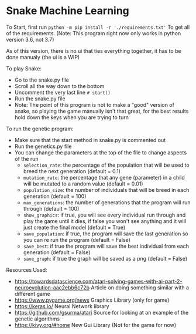 # Snake Machine Learning

To Start, first run `python -m pip install -r './requirements.txt'` To get all of the requirements. (Note: This program right now only works in python version 3.6, not 3.7)

As of this version, there is no ui that ties everything together, it has to be done manualy (the ui is a WIP)

To play Snake:
  - Go to the snake.py file
  - Scroll all the way down to the bottom
  - Uncomment the very last line `# start()`
  - Run the snake.py file
  - Note: The point of this program is not to make a "good" version of snake, so playing the game manually isn't that great, for the best results hold down the keys when you are trying to turn
  
To run the genetic program:
  - Make sure that the start method in snake.py is commented out
  - Run the genetics.py file
  - You can change the parameters at the top of the file to change aspects of the run
    - `selection_rate`: the percentage of the population that will be used to breed the next generation (default = 0.1)
    - `mutation_rate`: the percentage that any gene (parameter) in a child will be mutated to a random value (default = 0.01)
    - `population_size`: the number of individuals that will be breed in each generation (default = 100)
    - `max_generations`: the number of generations that the program will run through (default = 100)
    - `show_graphics`: if true, you will see every individual run through and play the game until it dies, if false you won't see anything and it will just create the final model (default = True)
    - `save_population`: if true, the program will save the last generation so you can re run the program (default = False)
    - `save_best`: if true the program will save the best individual from each generation (default = False)
    - `save_graph`: if true the graph will be saved as a png (default = False)

Resources Used:
- <https://towardsdatascience.com/atari-solving-games-with-ai-part-2-neuroevolution-aac2ebb6c72b> Article on doing something similar with a different game
- <https://www.pygame.org/news> Graphics Library (only for game)
- <https://keras.io/> Neural Network library
- <https://github.com/gsurma/atari> Source for looking at an example of the genetic algorithms
- <https://kivy.org/#home> New Gui Library (Not for the game for now)
